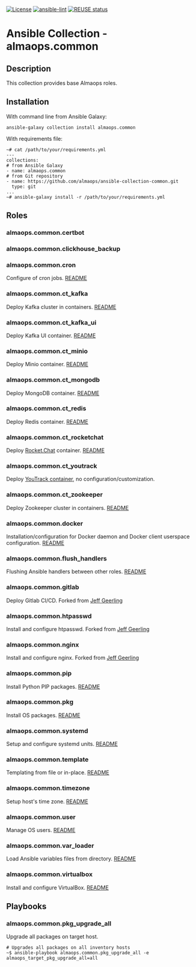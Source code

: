 [![License](https://img.shields.io/badge/license-MIT%20License-brightgreen.svg)](./LICENSE)
[![ansible-lint](https://github.com/almaops/ansible-collection-common/actions/workflows/ansible-lint.yml/badge.svg)](https://github.com/almaops/ansible-collection-common/actions/workflows/ansible-lint.yml)
[![REUSE status](https://api.reuse.software/badge/github.com/almaops/ansible-collection-common)](https://api.reuse.software/info/github.com/almaops/ansible-collection-common)
# Ansible Collection - almaops.common

## Description
This collection provides base Almaops roles.

## Installation
With command line from Ansible Galaxy:
```
ansible-galaxy collection install almaops.common
```
With requirements file:
```
~# cat /path/to/your/requirements.yml
---
collections:
# from Ansible Galaxy
- name: almaops.common
# from Git repository
- name: https://github.com/almaops/ansible-collection-common.git
  type: git
...
~# ansible-galaxy install -r /path/to/your/requirements.yml
```

## Roles

### almaops.common.certbot

### almaops.common.clickhouse_backup

### almaops.common.cron
Configure of cron jobs. [README](./roles/cron/README.md)

### almaops.common.ct_kafka
Deploy Kafka cluster in containers. [README](./roles/ct_kafka/README.md)

### almaops.common.ct_kafka_ui
Deploy Kafka UI container. [README](./roles/ct_kafka_ui/README.md)

### almaops.common.ct_minio
Deploy Minio container. [README](./roles/ct_minio/README.md)

### almaops.common.ct_mongodb
Deploy MongoDB container. [README](./roles/ct_mongodb/README.md)

### almaops.common.ct_redis
Deploy Redis container. [README](./roles/ct_redis/README.md)

### almaops.common.ct_rocketchat
Deploy [Rocket.Chat](https://www.rocket.chat) container. [README](./roles/ct_rocketchat/README.md)

### almaops.common.ct_youtrack
Deploy [YouTrack container](https://hub.docker.com/r/jetbrains/youtrack/), no configuration/customization.

### almaops.common.ct_zookeeper
Deploy Zookeeper cluster in containers. [README](./roles/ct_zookeeper/README.md)

### almaops.common.docker
Installation/configuration for Docker daemon and Docker client userspace configuration. [README](./roles/pip/README.md)

### almaops.common.flush_handlers
Flushing Ansible handlers between other roles. [README](./roles/flush_handlers/README.md)

### almaops.common.gitlab
Deploy Gitlab CI/CD. Forked from [Jeff Geerling](https://github.com/geerlingguy/ansible-role-gitlab)

### almaops.common.htpasswd
Install and configure htpasswd. Forked from [Jeff Geerling](https://github.com/geerlingguy/ansible-role-htpasswd)

### almaops.common.nginx
Install and configure nginx. Forked from [Jeff Geerling](https://github.com/geerlingguy/ansible-role-nginx)

### almaops.common.pip
Install Python PIP packages. [README](./roles/pip/README.md)

### almaops.common.pkg
Install OS packages. [README](./roles/pkg/README.md)

### almaops.common.systemd
Setup and configure systemd units. [README](./roles/systemd/README.md)

### almaops.common.template
Templating from file or in-place. [README](./roles/template/README.md)

### almaops.common.timezone
Setup host's time zone. [README](./roles/timezone/README.md)

### almaops.common.user
Manage OS users. [README](./roles/user/README.md)

### almaops.common.var_loader
Load Ansible variables files from directory. [README](./roles/var_loader/README.md)

### almaops.common.virtualbox
Install and configure VirtualBox. [README](./roles/virtualbox/README.md)

## Playbooks

### almaops.common.pkg_upgrade_all
Upgrade all packages on target host.
```
# Upgrades all packages on all inventory hosts
~$ ansible-playbook almaops.common.pkg_upgrade_all -e almaops_target_pkg_upgrade_all=all
```

```
